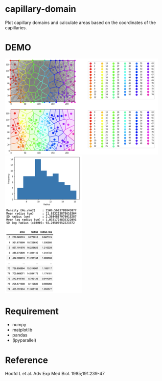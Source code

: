 # capillary-domain
 
Plot capillary domains and calculate areas based on the coordinates of the capillaries.
 
# DEMO
 
<img src="./sample_image_1.png" width=500>
<img src="./sample_image_2.png" width=250>
  
# Requirement

* numpy
* matplotlib
* pandas
* (ipyparallel)

# Reference

Hoofd L et al. Adv Exp Med Biol. 1985;191:239-47
